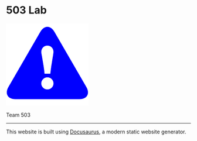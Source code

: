 # 503 Lab

<img src="/static//img/logo.png">

Team 503

---

This website is built using [Docusaurus](https://docusaurus.io/), a modern static website generator.
